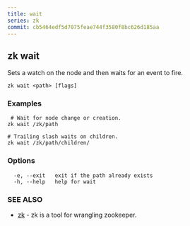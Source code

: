 ```yaml
---
title: wait
series: zk
commit: cb5464edf5d7075feae744f3580f8bc626d185aa
---
```

## zk wait

Sets a watch on the node and then waits for an event to fire.

```
zk wait <path> [flags]
```

### Examples

```
 # Wait for node change or creation.
zk wait /zk/path

# Trailing slash waits on children.
zk wait /zk/path/children/
```

### Options

```
  -e, --exit   exit if the path already exists
  -h, --help   help for wait
```

### SEE ALSO

* [zk](../)	 - zk is a tool for wrangling zookeeper.

